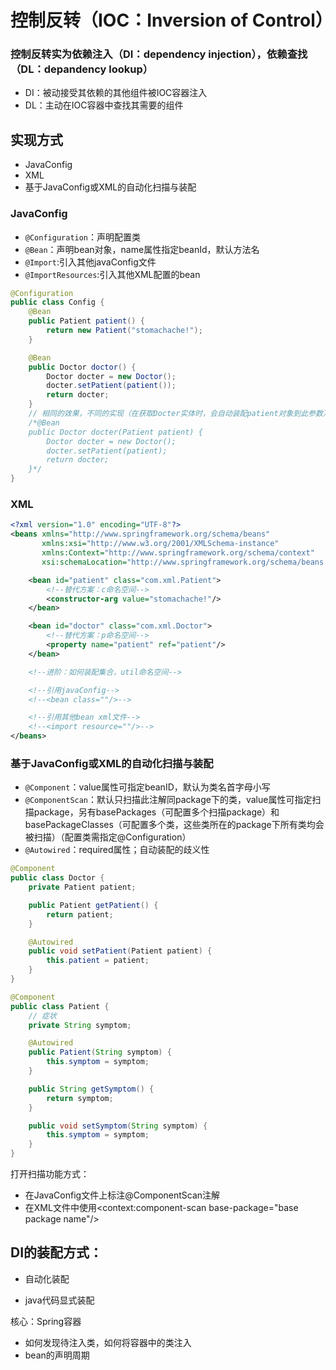# 控制反转（IOC：Inversion of Control） 

### 控制反转实为依赖注入（DI：dependency injection），依赖查找（DL：depandency lookup）
* DI：被动接受其依赖的其他组件被IOC容器注入
* DL：主动在IOC容器中查找其需要的组件

## 实现方式
* JavaConfig
* XML
* 基于JavaConfig或XML的自动化扫描与装配

### JavaConfig
* `@Configuration`：声明配置类
* `@Bean`：声明bean对象，name属性指定beanId，默认方法名
* `@Import`:引入其他javaConfig文件
* `@ImportResources`:引入其他XML配置的bean
```java
@Configuration
public class Config {
    @Bean
    public Patient patient() {
        return new Patient("stomachache!");
    }

    @Bean
    public Doctor doctor() {
        Doctor docter = new Doctor();
        docter.setPatient(patient());
        return docter;
    }
    // 相同的效果，不同的实现（在获取Docter实体时，会自动装配patient对象到此参数）
    /*@Bean
    public Doctor docter(Patient patient) {
        Doctor docter = new Doctor();
        docter.setPatient(patient);
        return docter;
    }*/
}
```

### XML
```xml
<?xml version="1.0" encoding="UTF-8"?>
<beans xmlns="http://www.springframework.org/schema/beans"
       xmlns:xsi="http://www.w3.org/2001/XMLSchema-instance"
       xmlns:Context="http://www.springframework.org/schema/context"
       xsi:schemaLocation="http://www.springframework.org/schema/beans http://www.springframework.org/schema/beans/spring-beans.xsd">

    <bean id="patient" class="com.xml.Patient">
        <!--替代方案：c命名空间-->
        <constructor-arg value="stomachache!"/>
    </bean>

    <bean id="doctor" class="com.xml.Doctor">
        <!--替代方案：p命名空间-->
        <property name="patient" ref="patient"/>
    </bean>

    <!--进阶：如何装配集合，util命名空间-->

    <!--引用javaConfig-->
    <!--<bean class=""/>-->

    <!--引用其他bean xml文件-->
    <!--<import resource=""/>-->
</beans>
```

### 基于JavaConfig或XML的自动化扫描与装配
* `@Component`：value属性可指定beanID，默认为类名首字母小写
* `@ComponentScan`：默认只扫描此注解同package下的类，value属性可指定扫描package，另有basePackages（可配置多个扫描package）和basePackageClasses（可配置多个类，这些类所在的package下所有类均会被扫描）（配置类需指定@Configuration）
* `@Autowired`：required属性；自动装配的歧义性
```java
@Component
public class Doctor {
    private Patient patient;

    public Patient getPatient() {
        return patient;
    }

    @Autowired
    public void setPatient(Patient patient) {
        this.patient = patient;
    }
}
```
```java
@Component
public class Patient {
    // 症状
    private String symptom;

    @Autowired
    public Patient(String symptom) {
        this.symptom = symptom;
    }

    public String getSymptom() {
        return symptom;
    }

    public void setSymptom(String symptom) {
        this.symptom = symptom;
    }
}
```
打开扫描功能方式：
* 在JavaConfig文件上标注@ComponentScan注解
* 在XML文件中使用<context:component-scan base-package="base package name"/>


## DI的装配方式：
* 自动化装配
  
* java代码显式装配
  
    
   
核心：Spring容器
* 如何发现待注入类，如何将容器中的类注入
* bean的声明周期